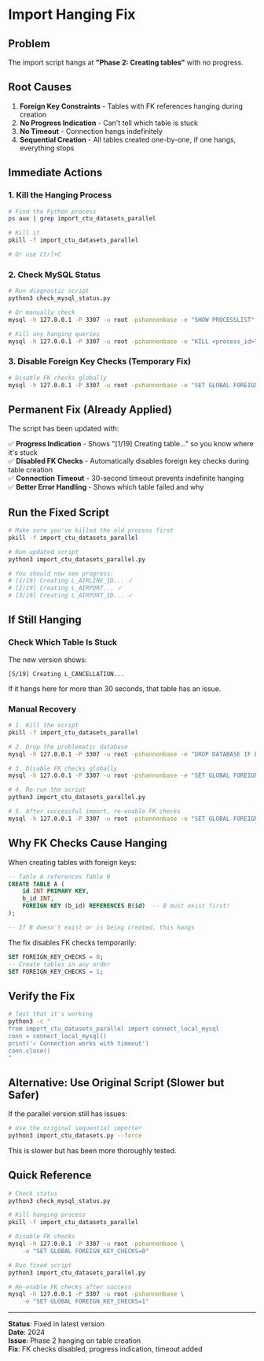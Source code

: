 # Import Hanging Fix

## Problem

The import script hangs at **"Phase 2: Creating tables"** with no progress.

## Root Causes

1. **Foreign Key Constraints** - Tables with FK references hanging during creation
2. **No Progress Indication** - Can't tell which table is stuck
3. **No Timeout** - Connection hangs indefinitely
4. **Sequential Creation** - All tables created one-by-one, if one hangs, everything stops

## Immediate Actions

### 1. Kill the Hanging Process

```bash
# Find the Python process
ps aux | grep import_ctu_datasets_parallel

# Kill it
pkill -f import_ctu_datasets_parallel

# Or use Ctrl+C
```

### 2. Check MySQL Status

```bash
# Run diagnostic script
python3 check_mysql_status.py

# Or manually check
mysql -h 127.0.0.1 -P 3307 -u root -pshannonbase -e "SHOW PROCESSLIST"

# Kill any hanging queries
mysql -h 127.0.0.1 -P 3307 -u root -pshannonbase -e "KILL <process_id>"
```

### 3. Disable Foreign Key Checks (Temporary Fix)

```bash
# Disable FK checks globally
mysql -h 127.0.0.1 -P 3307 -u root -pshannonbase -e "SET GLOBAL FOREIGN_KEY_CHECKS=0"
```

## Permanent Fix (Already Applied)

The script has been updated with:

✅ **Progress Indication** - Shows "[1/19] Creating table..." so you know where it's stuck  
✅ **Disabled FK Checks** - Automatically disables foreign key checks during table creation  
✅ **Connection Timeout** - 30-second timeout prevents indefinite hanging  
✅ **Better Error Handling** - Shows which table failed and why  

## Run the Fixed Script

```bash
# Make sure you've killed the old process first
pkill -f import_ctu_datasets_parallel

# Run updated script
python3 import_ctu_datasets_parallel.py

# You should now see progress:
# [1/19] Creating L_AIRLINE_ID... ✓
# [2/19] Creating L_AIRPORT... ✓
# [3/19] Creating L_AIRPORT_ID... ✓
```

## If Still Hanging

### Check Which Table Is Stuck

The new version shows:
```
[5/19] Creating L_CANCELLATION...
```

If it hangs here for more than 30 seconds, that table has an issue.

### Manual Recovery

```bash
# 1. Kill the script
pkill -f import_ctu_datasets_parallel

# 2. Drop the problematic database
mysql -h 127.0.0.1 -P 3307 -u root -pshannonbase -e "DROP DATABASE IF EXISTS Airline"

# 3. Disable FK checks globally
mysql -h 127.0.0.1 -P 3307 -u root -pshannonbase -e "SET GLOBAL FOREIGN_KEY_CHECKS=0"

# 4. Re-run the script
python3 import_ctu_datasets_parallel.py

# 5. After successful import, re-enable FK checks
mysql -h 127.0.0.1 -P 3307 -u root -pshannonbase -e "SET GLOBAL FOREIGN_KEY_CHECKS=1"
```

## Why FK Checks Cause Hanging

When creating tables with foreign keys:

```sql
-- Table A references Table B
CREATE TABLE A (
    id INT PRIMARY KEY,
    b_id INT,
    FOREIGN KEY (b_id) REFERENCES B(id)  -- B must exist first!
);

-- If B doesn't exist or is being created, this hangs
```

The fix disables FK checks temporarily:
```sql
SET FOREIGN_KEY_CHECKS = 0;
-- Create tables in any order
SET FOREIGN_KEY_CHECKS = 1;
```

## Verify the Fix

```bash
# Test that it's working
python3 -c "
from import_ctu_datasets_parallel import connect_local_mysql
conn = connect_local_mysql()
print('✓ Connection works with timeout')
conn.close()
"
```

## Alternative: Use Original Script (Slower but Safer)

If the parallel version still has issues:

```bash
# Use the original sequential importer
python3 import_ctu_datasets.py --force
```

This is slower but has been more thoroughly tested.

## Quick Reference

```bash
# Check status
python3 check_mysql_status.py

# Kill hanging process
pkill -f import_ctu_datasets_parallel

# Disable FK checks
mysql -h 127.0.0.1 -P 3307 -u root -pshannonbase \
    -e "SET GLOBAL FOREIGN_KEY_CHECKS=0"

# Run fixed script
python3 import_ctu_datasets_parallel.py

# Re-enable FK checks after success
mysql -h 127.0.0.1 -P 3307 -u root -pshannonbase \
    -e "SET GLOBAL FOREIGN_KEY_CHECKS=1"
```

---

**Status**: Fixed in latest version  
**Date**: 2024  
**Issue**: Phase 2 hanging on table creation  
**Fix**: FK checks disabled, progress indication, timeout added
